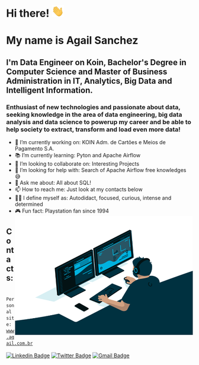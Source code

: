 # Hi there! <img src="https://github.com/agails/agails/blob/main/Hi.gif" height="32" />

# My name is Agail Sanchez

## I'm Data Engineer on Koin, Bachelor's Degree in Computer Science and Master of Business Administration in IT, Analytics, Big Data and Intelligent Information.

### Enthusiast of new technologies and passionate about data, seeking knowledge in the area of data engineering, big data analysis and data science to powerup my career and be able to help society to extract, transform and load even more data!

- 💼  I’m currently working on: KOIN Adm. de Cartões e Meios de Pagamento S.A.
- 📚  I’m currently learning: Pyton and Apache Airflow
- 🤝  I’m looking to collaborate on: Interesting Projects
- 🔬  I’m looking for help with: Search of Apache Airflow free knowledges 😅
- 💬  Ask me about: All about SQL!
- 📫  How to reach me: Just look at my contacts below
- 🥷🏼  I define myself as: Autodidact, focused, curious, intense and determined
- 🎮  Fun fact: Playstation fan since 1994 <img align="right" alt="GIF" src="https://github.com/agails/agails/blob/main/code.gif?raw=true" width="500" height="320" />

## Contacts:
<code> Personal site: <a href="www.agail.com.br">www.agail.com.br </a> </code><br><br>
[![Linkedin Badge](https://img.shields.io/badge/-LinkedIn-blue?style=for-the-badge&logo=Linkedin&logoColor=white&link=https:https://www.linkedin.com/in/agail)](https://www.linkedin.com/in/agail)
[![Twitter Badge](https://img.shields.io/badge/-Twitter-1ca0f1?style=for-the-badge&labelColor=1ca0f1&logo=twitter&logoColor=white&link=https://twitter.com/agails)](https://twitter.com/agails)
[![Gmail Badge](https://img.shields.io/badge/-Gmail-c14438?style=for-the-badge&logo=Gmail&logoColor=white&link=mailto:email@agail.com.br)](mailto:email@agail.com.br)

